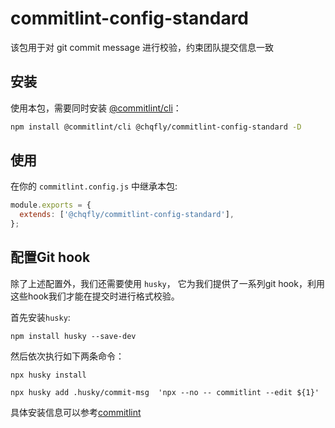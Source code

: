 # commitlint-config-standard

该包用于对 git commit message 进行校验，约束团队提交信息一致

## 安装

使用本包，需要同时安装 [@commitlint/cli](https://www.npmjs.com/package/@commitlint/cli)：

```bash
npm install @commitlint/cli @chqfly/commitlint-config-standard -D
```

## 使用

在你的 `commitlint.config.js` 中继承本包:

```javascript
module.exports = {
  extends: ['@chqfly/commitlint-config-standard'],
};
```

## 配置Git hook

除了上述配置外，我们还需要使用 `husky`， 它为我们提供了一系列git hook，利用这些hook我们才能在提交时进行格式校验。

首先安装`husky`:

`npm install husky --save-dev`

然后依次执行如下两条命令：

`npx husky install`

`npx husky add .husky/commit-msg  'npx --no -- commitlint --edit ${1}'`

具体安装信息可以参考[commitlint](https://commitlint.js.org/#/guides-local-setup?id=install-husk)
